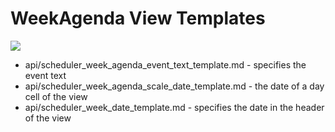 WeekAgenda View Templates
==============

<img src="api/view_templates_week_agenda.png">

- api/scheduler_week_agenda_event_text_template.md - specifies the event text
- api/scheduler_week_agenda_scale_date_template.md - the date of a day cell of the view
- api/scheduler_week_date_template.md - specifies the date in the header of the view
	




